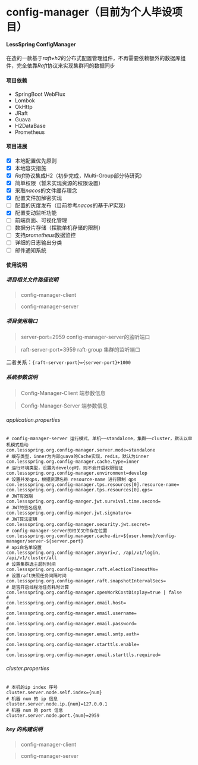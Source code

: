 # config-manager（目前为个人毕设项目）

#### LessSpring ConfigManager

在造的一款基于*raft+h2*的分布式配置管理组件，不再需要依赖额外的数据库组件，完全依靠*Raft*协议来实现集群间的数据同步

#### 项目依赖

 - SpringBoot WebFlux
 - Lombok
 - OkHttp
 - JRaft
 - Guava
 - H2DataBase
 - Prometheus

#### 项目进展

 - [x] 本地配置优先原则
 - [x] 本地容灾措施
 - [x] *Raft*协议集成H2（初步完成，Multi-Group部分待研究）
 - [x] 简单权限（暂未实现资源的权限设置）
 - [x] 采取*nacos*的文件缓存理念
 - [x] 配置文件加解密实现
 - [ ] 配置的灰度发布（目前参考*nacos*的基于*IP*实现）
 - [x] 配置变动监听功能
 - [ ] 前端页面、可视化管理
 - [ ] 数据分片存储（摆脱单机存储的限制）
 - [ ] 支持*prometheus*数据监控
 - [ ] 详细的日志输出分类
 - [ ] 邮件通知系统

#### 使用说明

##### 项目相关文件路径说明

> config-manager-client



> config-manager-server



##### 项目使用端口

> server-port=2959 config-manager-server的监听端口

> raft-server-port=3959 raft-group 集群的监听端口

二者关系：`{raft-server-port}={server-port}+1000`

##### 系统参数说明

> Config-Manager-Client 端参数信息

> Config-Manager-Server 端参数信息

###### application.properties

```properties
# config-manager-server 运行模式，单机——standalone，集群——cluster，默认以单机模式启动
com.lessspring.org.config-manager.server.mode=standalone
# 缓存类型，inner为内部guava的Cache实现，redis，默认为inner
com.lessspring.org.config-manager.cache.type=inner
# 运行环境类型，设置为develop时，则不会开启权限验证
com.lessspring.org.config-manager.environment=develop
# 设置并发qps，根据资源名称 resource-name 进行限制 qps
com.lessspring.org.config-manager.tps.resources[0].resource-name=
com.lessspring.org.config-manager.tps.resources[0].qps=
# JWT有效期
com.lessspring.org.config-manger.jwt.survival.time.second=
# JWT的签名信息
com.lessspring.org.config-manger.jwt.signature=
# JWT算法密钥
com.lessspring.org.config-manager.security.jwt.secret=
# config-manager-server的相关文件存在位置
com.lessspring.org.config.manager.cache-dir=${user.home}/config-manager/server-${server.port}
# api白名单设置
com.lessspring.org.config-manager.anyuri=/, /api/v1/login, /api/v1/cluster/all
# 设置集群选主超时时间
com.lessspring.org.config-manager.raft.electionTimeoutMs=
# 设置raft快照任务间隔时间
com.lessspring.org.config-manager.raft.snapshotIntervalSecs=
# 是否开启线程池任务耗时计算
com.lessspring.org.config-manager.openWorkCostDisplay=true | false
#
com.lessspring.org.config-manager.email.host=
#
com.lessspring.org.config-manager.email.username=
#
com.lessspring.org.config-manager.email.password=
#
com.lessspring.org.config-manager.email.smtp.auth=
#
com.lessspring.org.config-manager.starttls.enable=
#
com.lessspring.org.config-manager.email.starttls.required=
```

###### cluster.properties

```properties
# 本机的ip index 序号
cluster.server.node.self.index={num}
# 机器 num 的 ip 信息
cluster.server.node.ip.{num}=127.0.0.1
# 机器 num 的 port 信息
cluster.server.node.port.{num}=2959
```

##### key 的构建说明

> config-manager-client


> config-manager-server




